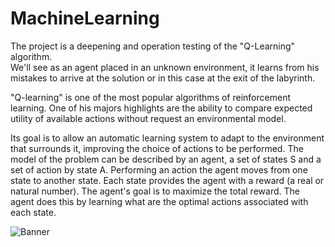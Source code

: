 # MachineLearning
The project is a deepening and operation testing of the "Q-Learning" algorithm.  
We'll see as an agent placed in an unknown environment, it learns from his mistakes to arrive at the solution or in this case at the  exit of the labyrinth.

"Q-learning" is one of the most popular algorithms of reinforcement learning. 
One of his majors highlights are the ability to compare expected utility of available actions without request an environmental model.

Its goal is to allow an automatic learning system to adapt to the environment that surrounds it, improving the choice of actions to be performed. The model of the problem can be described by an agent, a set of states S and a set of action by state A. Performing an action the agent moves from one state to another state. Each state provides the agent with a reward (a real or natural number). The agent's goal is to maximize the total reward. The agent does this by learning what are the optimal actions associated with each state.

![Banner](https://user-images.githubusercontent.com/36336051/57639010-480c4100-75af-11e9-9859-1487320d338d.png)

